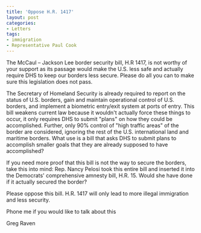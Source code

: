```yaml
---
title: 'Oppose H.R. 1417'
layout: post
categories:
- Letters
tags:
- immigration
- Representative Paul Cook
---
```


The McCaul – Jackson Lee border security bill, H.R 1417, is not worthy of your support as its passage would make the U.S. less safe and actually require DHS to keep our borders less secure. Please do all you can to make sure this legislation does not pass.  
  
The Secretary of Homeland Security is already required to report on the status of U.S. borders, gain and maintain operational control of U.S. borders, and implement a biometric entry/exit system at ports of entry. This bill weakens current law because it wouldn't actually force these things to occur, it only requires DHS to submit "plans" on how they could be accomplished. Further, only 90% control of "high traffic areas" of the border are considered, ignoring the rest of the U.S. international land and maritime borders. What use is a bill that asks DHS to submit plans to accomplish smaller goals that they are already supposed to have accomplished?

If you need more proof that this bill is not the way to secure the borders, take this into mind: Rep. Nancy Pelosi took this entire bill and inserted it into the Democrats' comprehensive amnesty bill, H.R. 15. Would she have done if it actually secured the border?

Please oppose this bill. H.R. 1417 will only lead to more illegal immigration and less security.

Phone me if you would like to talk about this

Greg Raven